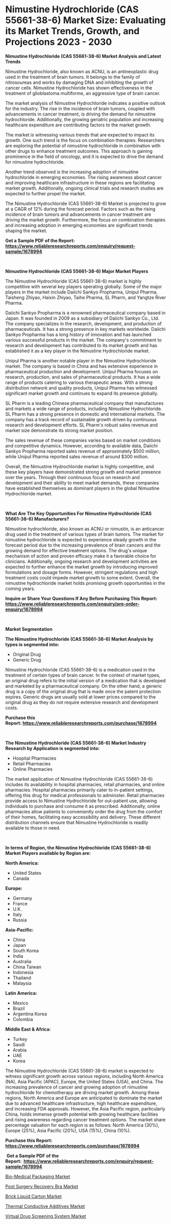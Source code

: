 <p><h1>Nimustine Hydrochloride (CAS 55661-38-6) Market Size: Evaluating its Market Trends, Growth, and Projections 2023 - 2030</h1></p><p><strong>Nimustine Hydrochloride (CAS 55661-38-6) Market Analysis and Latest Trends</strong></p>
<p><p>Nimustine Hydrochloride, also known as ACNU, is an antineoplastic drug used in the treatment of brain tumors. It belongs to the family of nitrosoureas and works by damaging DNA and inhibiting the growth of cancer cells. Nimustine Hydrochloride has shown effectiveness in the treatment of glioblastoma multiforme, an aggressive type of brain cancer.</p><p>The market analysis of Nimustine Hydrochloride indicates a positive outlook for the industry. The rise in the incidence of brain tumors, coupled with advancements in cancer treatment, is driving the demand for nimustine hydrochloride. Additionally, the growing geriatric population and increasing healthcare expenditure are contributing factors to the market growth.</p><p>The market is witnessing various trends that are expected to impact its growth. One such trend is the focus on combination therapies. Researchers are exploring the potential of nimustine hydrochloride in combination with other drugs to enhance treatment outcomes. This approach is gaining prominence in the field of oncology, and it is expected to drive the demand for nimustine hydrochloride.</p><p>Another trend observed is the increasing adoption of nimustine hydrochloride in emerging economies. The rising awareness about cancer and improving healthcare infrastructure in these regions are facilitating market growth. Additionally, ongoing clinical trials and research studies are expected to further propel the market.</p><p>The Nimustine Hydrochloride (CAS 55661-38-6) Market is projected to grow at a CAGR of 12% during the forecast period. Factors such as the rising incidence of brain tumors and advancements in cancer treatment are driving the market growth. Furthermore, the focus on combination therapies and increasing adoption in emerging economies are significant trends shaping the market.</p></p>
<p><strong>Get a Sample PDF of the Report:&nbsp; <a href="https://www.reliableresearchreports.com/enquiry/request-sample/1678994">https://www.reliableresearchreports.com/enquiry/request-sample/1678994</a></strong></p>
<p>&nbsp;</p>
<p><strong>Nimustine Hydrochloride (CAS 55661-38-6) Major Market Players</strong></p>
<p><p>The Nimustine Hydrochloride (CAS 55661-38-6) market is highly competitive with several key players operating globally. Some of the major players in the market include Daiichi Sankyo Propharma, Unipul Pharma, Taisheng Zhiyao, Haixin Zhiyao, Taihe Pharma, SL Pharm, and Yangtze River Pharma.</p><p>Daiichi Sankyo Propharma is a renowned pharmaceutical company based in Japan. It was founded in 2009 as a subsidiary of Daiichi Sankyo Co., Ltd. The company specializes in the research, development, and production of pharmaceuticals. It has a strong presence in key markets worldwide. Daiichi Sankyo Propharma has a long history of innovation and has launched various successful products in the market. The company's commitment to research and development has contributed to its market growth and has established it as a key player in the Nimustine Hydrochloride market.</p><p>Unipul Pharma is another notable player in the Nimustine Hydrochloride market. The company is based in China and has extensive experience in pharmaceutical production and development. Unipul Pharma focuses on research, production, and sales of pharmaceutical products. It has a wide range of products catering to various therapeutic areas. With a strong distribution network and quality products, Unipul Pharma has witnessed significant market growth and continues to expand its presence globally.</p><p>SL Pharm is a leading Chinese pharmaceutical company that manufactures and markets a wide range of products, including Nimustine Hydrochloride. SL Pharm has a strong presence in domestic and international markets. The company has a track record of sustainable growth driven by continuous research and development efforts. SL Pharm's robust sales revenue and market size demonstrate its strong market position.</p><p>The sales revenue of these companies varies based on market conditions and competitive dynamics. However, according to available data, Daiichi Sankyo Propharma reported sales revenue of approximately $500 million, while Unipul Pharma reported sales revenue of around $300 million.</p><p>Overall, the Nimustine Hydrochloride market is highly competitive, and these key players have demonstrated strong growth and market presence over the years. Through their continuous focus on research and development and their ability to meet market demands, these companies have established themselves as dominant players in the global Nimustine Hydrochloride market.</p></p>
<p>&nbsp;</p>
<p><strong>What Are The Key Opportunities For Nimustine Hydrochloride (CAS 55661-38-6) Manufacturers?</strong></p>
<p><p>Nimustine hydrochloride, also known as ACNU or nimustin, is an anticancer drug used in the treatment of various types of brain tumors. The market for nimustine hydrochloride is expected to experience steady growth in the forecast period due to the increasing prevalence of brain cancers and the growing demand for effective treatment options. The drug's unique mechanism of action and proven efficacy make it a favorable choice for clinicians. Additionally, ongoing research and development activities are expected to further enhance the market growth by introducing improved formulations and dosage forms. However, stringent regulations and high treatment costs could impede market growth to some extent. Overall, the nimustine hydrochloride market holds promising growth opportunities in the coming years.</p></p>
<p><strong>Inquire or Share Your Questions If Any Before Purchasing This Report: <a href="https://www.reliableresearchreports.com/enquiry/pre-order-enquiry/1678994">https://www.reliableresearchreports.com/enquiry/pre-order-enquiry/1678994</a></strong></p>
<p>&nbsp;</p>
<p><strong>Market Segmentation</strong></p>
<p><strong>The Nimustine Hydrochloride (CAS 55661-38-6) Market Analysis by types is segmented into:</strong></p>
<p><ul><li>Original Drug</li><li>Generic Drug</li></ul></p>
<p><p>Nimustine Hydrochloride (CAS 55661-38-6) is a medication used in the treatment of certain types of brain cancer. In the context of market types, an original drug refers to the initial version of a medication that is developed and marketed by a pharmaceutical company. On the other hand, a generic drug is a copy of the original drug that is made once the patent protection expires. Generic drugs are usually sold at lower prices compared to the original drug as they do not require extensive research and development costs.</p></p>
<p><strong>Purchase this Report:&nbsp;<a href="https://www.reliableresearchreports.com/purchase/1678994">https://www.reliableresearchreports.com/purchase/1678994</a></strong></p>
<p>&nbsp;</p>
<p><strong>The Nimustine Hydrochloride (CAS 55661-38-6) Market Industry Research by Application is segmented into:</strong></p>
<p><ul><li>Hospital Pharmacies</li><li>Retail Pharmacies</li><li>Online Pharmacies</li></ul></p>
<p><p>The market application of Nimustine Hydrochloride (CAS 55661-38-6) includes its availability in hospital pharmacies, retail pharmacies, and online pharmacies. Hospital pharmacies primarily cater to in-patient settings, offering this drug for medical professionals to administer. Retail pharmacies provide access to Nimustine Hydrochloride for out-patient use, allowing individuals to purchase and consume it as prescribed. Additionally, online pharmacies allow patients to conveniently order the drug from the comfort of their homes, facilitating easy accessibility and delivery. These different distribution channels ensure that Nimustine Hydrochloride is readily available to those in need.</p></p>
<p>&nbsp;</p>
<p><strong>In terms of Region, the Nimustine Hydrochloride (CAS 55661-38-6) Market Players available by Region are:</strong></p>
<p>
    <p> <strong> North America: </strong>
        <ul>
            <li>United States</li>
            <li>Canada</li>
        </ul>
        </p> 
    <p> <strong> Europe: </strong>
        <ul>
            <li>Germany</li>
            <li>France</li>
            <li>U.K.</li>
            <li>Italy</li>
            <li>Russia</li>
        </ul>
        </p> 
    <p> <strong> Asia-Pacific: </strong>
        <ul>
            <li>China</li>
            <li>Japan</li>
            <li>South Korea</li>
            <li>India</li>
            <li>Australia</li>
            <li>China Taiwan</li>
            <li>Indonesia</li>
            <li>Thailand</li>
            <li>Malaysia</li>
        </ul>
        </p> 
    <p> <strong> Latin America: </strong>
        <ul>
            <li>Mexico</li>
            <li>Brazil</li>
            <li>Argentina Korea</li>
            <li>Colombia</li>
        </ul>
        </p> 
    <p> <strong> Middle East & Africa: </strong>
        <ul>
            <li>Turkey</li>
            <li>Saudi</li>
            <li>Arabia</li>
            <li>UAE</li>
            <li>Korea</li>
        </ul>
    </p>
    </p>
<p><p>The Nimustine Hydrochloride (CAS 55661-38-6) market is expected to witness significant growth across various regions, including North America (NA), Asia Pacific (APAC), Europe, the United States (USA), and China. The increasing prevalence of cancer and growing adoption of nimustine hydrochloride for chemotherapy are driving market growth. Among these regions, North America and Europe are anticipated to dominate the market due to advanced healthcare infrastructure, high healthcare expenditure, and increasing FDA approvals. However, the Asia Pacific region, particularly China, holds immense growth potential with growing healthcare facilities and rising awareness regarding cancer treatment options. The market share percentage valuation for each region is as follows: North America (30%), Europe (25%), Asia Pacific (20%), USA (15%), China (10%).</p></p>
<p><strong>Purchase this Report: <a href="https://www.reliableresearchreports.com/purchase/1678994">https://www.reliableresearchreports.com/purchase/1678994</a></strong></p>
<p>&nbsp;<strong>Get a Sample PDF of the Report:&nbsp;&nbsp;<a href="https://www.reliableresearchreports.com/enquiry/request-sample/1678994">https://www.reliableresearchreports.com/enquiry/request-sample/1678994</a></strong></p>
<p><strong></strong></p>
<p><p><a href="https://github.com/merzlyukov93/Market-Research-Report-List-1/blob/main/bio-medical-packaging-market.md">Bio-Medical Packaging Market</a></p><p><a href="https://medium.com/@lowellgreen2023/post-surgery-recovery-bra-market-size-growth-forecast-2023-2030-064b13436b17">Post Surgery Recovery Bra Market</a></p><p><a href="https://github.com/sofyaavrova/Market-Research-Report-List-1/blob/main/brick-liquid-carton-market.md">Brick Liquid Carton Market</a></p><p><a href="https://www.linkedin.com/pulse/thermal-conductive-additives-market-size-share-amp-trends/">Thermal Conductive Additives Market</a></p><p><a href="https://www.linkedin.com/pulse/virtual-drug-screening-system-market-size-growth-forecast/">Virtual Drug Screening System Market</a></p></p>